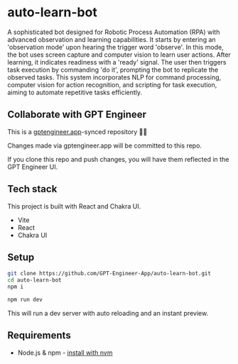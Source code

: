 # auto-learn-bot

A sophisticated bot designed for Robotic Process Automation (RPA) with advanced observation and learning capabilities. It starts by entering an 'observation mode' upon hearing the trigger word 'observe'. In this mode, the bot uses screen capture and computer vision to learn user actions. After learning, it indicates readiness with a 'ready' signal. The user then triggers task execution by commanding 'do it', prompting the bot to replicate the observed tasks. This system incorporates NLP for command processing, computer vision for action recognition, and scripting for task execution, aiming to automate repetitive tasks efficiently.

## Collaborate with GPT Engineer

This is a [gptengineer.app](https://gptengineer.app)-synced repository 🌟🤖

Changes made via gptengineer.app will be committed to this repo.

If you clone this repo and push changes, you will have them reflected in the GPT Engineer UI.

## Tech stack

This project is built with React and Chakra UI.

- Vite
- React
- Chakra UI

## Setup

```sh
git clone https://github.com/GPT-Engineer-App/auto-learn-bot.git
cd auto-learn-bot
npm i
```

```sh
npm run dev
```

This will run a dev server with auto reloading and an instant preview.

## Requirements

- Node.js & npm - [install with nvm](https://github.com/nvm-sh/nvm#installing-and-updating)
